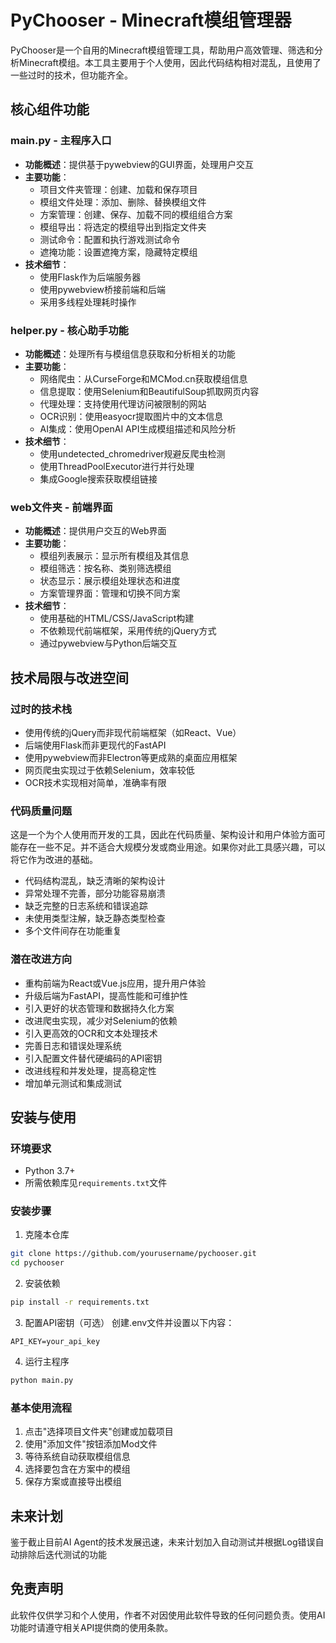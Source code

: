 # PyChooser - Minecraft模组管理器

PyChooser是一个自用的Minecraft模组管理工具，帮助用户高效管理、筛选和分析Minecraft模组。本工具主要用于个人使用，因此代码结构相对混乱，且使用了一些过时的技术，但功能齐全。

## 核心组件功能

### main.py - 主程序入口
- **功能概述**：提供基于pywebview的GUI界面，处理用户交互
- **主要功能**：
  - 项目文件夹管理：创建、加载和保存项目
  - 模组文件处理：添加、删除、替换模组文件
  - 方案管理：创建、保存、加载不同的模组组合方案
  - 模组导出：将选定的模组导出到指定文件夹
  - 测试命令：配置和执行游戏测试命令
  - 遮掩功能：设置遮掩方案，隐藏特定模组
- **技术细节**：
  - 使用Flask作为后端服务器
  - 使用pywebview桥接前端和后端
  - 采用多线程处理耗时操作

### helper.py - 核心助手功能
- **功能概述**：处理所有与模组信息获取和分析相关的功能
- **主要功能**：
  - 网络爬虫：从CurseForge和MCMod.cn获取模组信息
  - 信息提取：使用Selenium和BeautifulSoup抓取网页内容
  - 代理处理：支持使用代理访问被限制的网站
  - OCR识别：使用easyocr提取图片中的文本信息
  - AI集成：使用OpenAI API生成模组描述和风险分析
- **技术细节**：
  - 使用undetected_chromedriver规避反爬虫检测
  - 使用ThreadPoolExecutor进行并行处理
  - 集成Google搜索获取模组链接

### web文件夹 - 前端界面
- **功能概述**：提供用户交互的Web界面
- **主要功能**：
  - 模组列表展示：显示所有模组及其信息
  - 模组筛选：按名称、类别筛选模组
  - 状态显示：展示模组处理状态和进度
  - 方案管理界面：管理和切换不同方案
- **技术细节**：
  - 使用基础的HTML/CSS/JavaScript构建
  - 不依赖现代前端框架，采用传统的jQuery方式
  - 通过pywebview与Python后端交互

## 技术局限与改进空间

### 过时的技术栈
- 使用传统的jQuery而非现代前端框架（如React、Vue）
- 后端使用Flask而非更现代的FastAPI
- 使用pywebview而非Electron等更成熟的桌面应用框架
- 网页爬虫实现过于依赖Selenium，效率较低
- OCR技术实现相对简单，准确率有限

### 代码质量问题
这是一个为个人使用而开发的工具，因此在代码质量、架构设计和用户体验方面可能存在一些不足。并不适合大规模分发或商业用途。如果你对此工具感兴趣，可以将它作为改进的基础。

- 代码结构混乱，缺乏清晰的架构设计
- 异常处理不完善，部分功能容易崩溃
- 缺乏完整的日志系统和错误追踪
- 未使用类型注解，缺乏静态类型检查
- 多个文件间存在功能重复

### 潜在改进方向
- 重构前端为React或Vue.js应用，提升用户体验
- 升级后端为FastAPI，提高性能和可维护性
- 引入更好的状态管理和数据持久化方案
- 改进爬虫实现，减少对Selenium的依赖
- 引入更高效的OCR和文本处理技术
- 完善日志和错误处理系统
- 引入配置文件替代硬编码的API密钥
- 改进线程和并发处理，提高稳定性
- 增加单元测试和集成测试

## 安装与使用

### 环境要求
- Python 3.7+
- 所需依赖库见`requirements.txt`文件

### 安装步骤
1. 克隆本仓库
```bash
git clone https://github.com/yourusername/pychooser.git
cd pychooser
```

2. 安装依赖
```bash
pip install -r requirements.txt
```

3. 配置API密钥（可选）
创建.env文件并设置以下内容：
```
API_KEY=your_api_key
```

4. 运行主程序
```bash
python main.py
```

### 基本使用流程
1. 点击"选择项目文件夹"创建或加载项目
2. 使用"添加文件"按钮添加Mod文件
3. 等待系统自动获取模组信息
4. 选择要包含在方案中的模组
5. 保存方案或直接导出模组

## 未来计划
鉴于截止目前AI Agent的技术发展迅速，未来计划加入自动测试并根据Log错误自动排除后迭代测试的功能

## 免责声明

此软件仅供学习和个人使用，作者不对因使用此软件导致的任何问题负责。使用AI功能时请遵守相关API提供商的使用条款。 